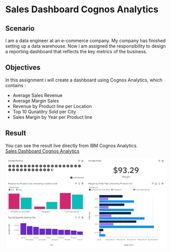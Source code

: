 # Sales Dashboard Cognos Analytics
## Scenario
I am a data engineer at an e-commerce company. My company has finished setting up a data warehouse. Now i am assigned the responsibility to design a reporting dashboard that reflects the key metrics of the business.

## Objectives
In this assignment i will create a dashboard using Cognos Analytics, which contains :
- Average Sales Revenue
- Average Margin Sales
- Revenue by Product line per Location
- Top 10 Qunatitry Sold per City
- Sales Margin by Year per Product line

## Result
You can see the result live directly from IBM Cognos Analytics. <br />
[Sales Dashboard Cognos Analytics](https://ap1.ca.analytics.ibm.com/bi/?perspective=dashboard&pathRef=.my_folders%2FAdvanced%2Bdashboard&action=view&mode=dashboard&subView=model0000018c7f81889e_00000001)

<p align='center'>
  <img alt='Sales Dashboard Cognos Analytics' src='dashboard.png'>
</p>
